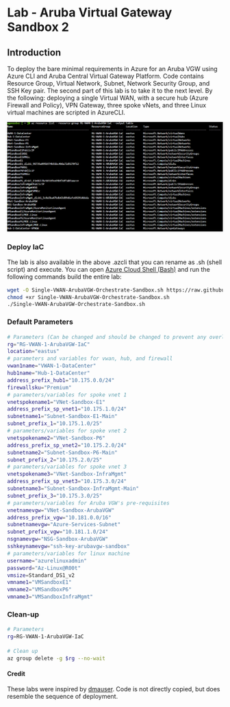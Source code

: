 # Lab - Aruba Virtual Gateway Sandbox 2

## Introduction

To deploy the bare minimal requirements in Azure for an Aruba VGW using Azure CLI and Aruba Central Virtual Gateway Platform. Code contains Resource Group, Virtual Network, Subnet, Network Security Group, and SSH Key pair. The second part of this lab is to take it to the next level. By the following: deploying a single Virtual WAN, with a secure hub (Azure Firewall and Policy), VPN Gateway, three spoke vNets, and three Linux virtual machines are scripted in AzureCLI.

![net diagram](./Media/single-vwan-arubavgw-orchestrate-sandbox-example-1.png)

### Deploy IaC

The lab is also available in the above .azcli that you can rename as .sh (shell script) and execute. You can open [Azure Cloud Shell (Bash)](https://shell.azure.com) and run the following commands build the entire lab:

```bash
wget -O Single-VWAN-ArubaVGW-Orchestrate-Sandbox.sh https://raw.githubusercontent.com/CyberOps-Ninja/Azure-IaC/main/Project-Azure-CLI/ArubaVGW-Sandbox-2/Single-VWAN-ArubaVGW-Orchestrate-Sandbox.azcli
chmod +xr Single-VWAN-ArubaVGW-Orchestrate-Sandbox.sh
./Single-VWAN-ArubaVGW-Orchestrate-Sandbox.sh
```

### Default Parameters

```bash
# Parameters (Can be changed and should be changed to prevent any overlay in your environment)
rg="RG-VWAN-1-ArubaVGW-IaC"
location="eastus"
# parameters and variables for vwan, hub, and firewall
vwan1name="VWAN-1-DataCenter"
hub1name="Hub-1-DataCenter"
address_prefix_hub1="10.175.0.0/24"
firewallsku="Premium"
# parameters/variables for spoke vnet 1
vnetspokename1="VNet-Sandbox-E1"
address_prefix_sp_vnet1="10.175.1.0/24"
subnetname1="Subnet-Sandbox-E1-Main"
subnet_prefix_1="10.175.1.0/25"
# parameters/variables for spoke vnet 2
vnetspokename2="VNet-Sandbox-P6"
address_prefix_sp_vnet2="10.175.2.0/24"
subnetname2="Subnet-Sandbox-P6-Main"
subnet_prefix_2="10.175.2.0/25"
# parameters/variables for spoke vnet 3
vnetspokename3="VNet-Sandbox-InfraMgmt"
address_prefix_sp_vnet3="10.175.3.0/24"
subnetname3="Subnet-Sandbox-InfraMgmt-Main"
subnet_prefix_3="10.175.3.0/25"
# parameters/variables for Aruba VGW's pre-requisites
vnetnamevgw="VNet-Sandbox-ArubaVGW"
address_prefix_vgw="10.181.0.0/16"
subnetnamevgw="Azure-Services-Subnet"
subnet_prefix_vgw="10.181.1.0/24"
nsgnamevgw="NSG-Sandbox-ArubaVGW"
sshkeynamevgw="ssh-key-arubavgw-sandbox"
# parameters/variables for linux machine
username="azurelinuxadmin"
password="Az-Linux@R00t"
vmsize=Standard_DS1_v2
vmname1="VMSandboxE1"
vmname2="VMSandboxP6"
vmname3="VMSandboxInfraMgmt"
```

### Clean-up

```bash
# Parameters 
rg=RG-VWAN-1-ArubaVGW-IaC

# Clean up
az group delete -g $rg --no-wait 
```

#### Credit

These labs were inspired by [dmauser](https://github.com/dmauser). Code is not directly copied, but does resemble the sequence of deployment.
